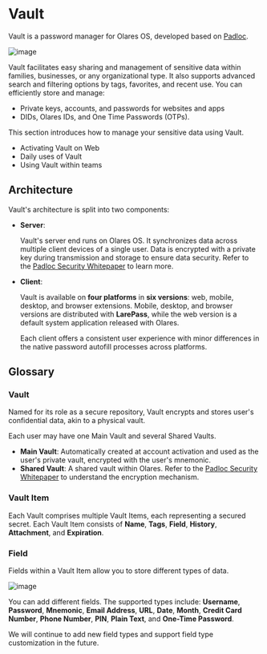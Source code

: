 # Vault

Vault is a password manager for Olares OS, developed based on [Padloc](https://padloc.app/).

![image](/images/how-to/olares/vault2.jpg)

Vault facilitates easy sharing and management of sensitive data within families, businesses, or any organizational type. It also supports advanced search and filtering options by tags, favorites, and recent use. You can efficiently store and manage:

- Private keys, accounts, and passwords for websites and apps
- DIDs, Olares IDs, and One Time Passwords (OTPs).

This section introduces how to manage your sensitive data using Vault. 

  - Activating Vault on Web 
  - Daily uses of Vault
  - Using Vault within teams
  

## Architecture

Vault's architecture is split into two components:

- **Server**:

  Vault's server end runs on Olares OS. It synchronizes data across multiple client devices of a single user. Data is encrypted with a private key during transmission and storage to ensure data security. Refer to the [Padloc Security Whitepaper](https://docs.padloc.app/docs/security/) to learn more.

- **Client**:

  Vault is available on **four platforms** in **six versions**: web, mobile, desktop, and browser extensions. Mobile, desktop, and browser versions are distributed with **LarePass**, while the web version is a default system application released with Olares.

  Each client offers a consistent user experience with minor differences in the native password autofill processes across platforms.


## Glossary

### Vault

Named for its role as a secure repository, Vault encrypts and stores user's confidential data, akin to a physical vault.

Each user may have one Main Vault and several Shared Vaults.
- **Main Vault**: Automatically created at account activation and used as the user's private vault, encrypted with the user's mnemonic.
- **Shared Vault**: A shared vault within Olares. Refer to the [Padloc Security Whitepaper](https://docs.padloc.app/docs/security/) to understand the encryption mechanism.

### Vault Item

Each Vault comprises multiple Vault Items, each representing a secured secret. Each Vault Item consists of **Name**, **Tags**, **Field**, **History**, **Attachment**, and **Expiration**.

### Field

Fields within a Vault Item allow you to store different types of data. 

![image](/images/how-to/olares/vault_add_fields.jpg)

You can add different fields. The supported types include: **Username**, **Password**, **Mnemonic**, **Email Address**, **URL**, **Date**, **Month**, **Credit Card Number**, **Phone Number**, **PIN**, **Plain Text**, and **One-Time Password**.

We will continue to add new field types and support field type customization in the future.